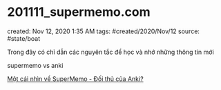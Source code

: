 # 201111_supermemo.com

created: Nov 12, 2020 1:35 AM
tags: #created/2020/Nov/12
source: #state/boat 

Trong đây có chỉ dẫn các nguyên tắc để học và nhớ những thông tin mới

supermemo vs anki

[Một cái nhìn về SuperMemo - Đối thủ của Anki?](https://spiderum.com/bai-dang/Mot-cac-nhin-ve-SuperMemo-Doi-thu-cua-Anki-h4k)